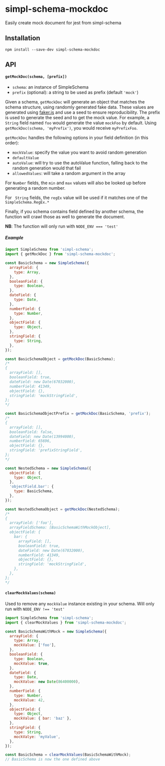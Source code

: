 # simpl-schema-mockdoc
Easily create mock document for jest from simpl-schema

## Installation
```
npm install --save-dev simpl-schema-mockdoc
```
## API
#### `getMockDoc(schema, [prefix])`
- `schema`: an instance of SimpleSchema
- `prefix` (optional): a string to be used as prefix (default `'mock'`)

Given a schema, `getMockDoc` will generate an object that matches the schema structure, using randomly generated fake data. These values are generated using [faker.js](https://github.com/Marak/faker.js) and use a seed to ensure reproducibility.
The prefix is used to generate the seed and to get the mock value. For example, a `String` field named `foo` would generate the value `mockFoo` by default. Using `getMockDoc(schema, 'myPrefix')`, you would receive `myPrefixFoo`.

`getMockDoc` handles the following options in your field definition (in this order):
- `mockValue`: specify the value you want to avoid random generation
- `defaultValue`
- `autoValue`: will try to use the autoValue function, falling back to the random generation would that fail
- `allowedValues`: will take a random argument in the array

For `Number` fields, the `min` and `max` values will also be looked up before generating a random number.

For ` String` fields, the `regEx` value will be used if it matches one of the `SimpleSchema.RegEx.*`

Finally, if you schema contains field defined by another schema, the function will crawl those as well to generate the document.

**NB**: The function will only run with `NODE_ENV === 'test'`

##### Example
```js
import SimpleSchema from 'simpl-schema';
import { getMockDoc } from 'simpl-schema-mockdoc';

const BasicSchema = new SimpleSchema({
  arrayField: {
    type: Array,
  },
  booleanField: {
    type: Boolean,
  },
  dateField: {
    type: Date,
  },
  numberField: {
    type: Number,
  },
  objectField: {
    type: Object,
  },
  stringField: {
    type: String,
  },
});

const BasicSchemaObject = getMockDoc(BasicSchema);
/*
{
  arrayField: [],
  booleanField: true,
  dateField: new Date(67032000),
  numberField: 41349,
  objectField: {},
  stringField: 'mockStringField',
};
*/

const BasicSchemaObjectPrefix = getMockDoc(BasicSchema, 'prefix');
/*
{
  arrayField: [],
  booleanField: false,
  dateField: new Date(13994000),
  numberField: 65696,
  objectField: {},
  stringField: 'prefixStringField',
};
*/

const NestedSchema = new SimpleSchema({
  objectField: {
    type: Object,
  },
  'objectField.bar': {
    type: BasicSchema,
  },
});

const NestedSchemaObject = getMockDoc(NestedSchema);
/*
{
  arrayField: ['foo'],
  arrayFieldSchema: [BasicSchemaWithMockObject],
  objectField: {
    bar: {
      arrayField: [],
      booleanField: true,
      dateField: new Date(67032000),
      numberField: 41349,
      objectField: {},
      stringField: 'mockStringField',
    },
  },
};
*/

```

#### `clearMockValues(schema)`
Used to remove any `mockValue` instance existing in your schema. Will only run with `NODE_ENV !== 'test'`

```js
import SimpleSchema from 'simpl-schema';
import { clearMockValues } from 'simpl-schema-mockdoc';

const BasicSchemaWithMock = new SimpleSchema({
  arrayField: {
    type: Array,
    mockValue: ['foo'],
  },
  booleanField: {
    type: Boolean,
    mockValue: true,
  },
  dateField: {
    type: Date,
    mockValue: new Date(86400000),
  },
  numberField: {
    type: Number,
    mockValue: 42,
  },
  objectField: {
    type: Object,
    mockValue: { bar: 'baz' },
  },
  stringField: {
    type: String,
    mockValye: 'myValue',
  },
});

const BasicSchema = clearMockValues(BasicSchemaWithMock);
// BasicSchema is now the one defined above
```
